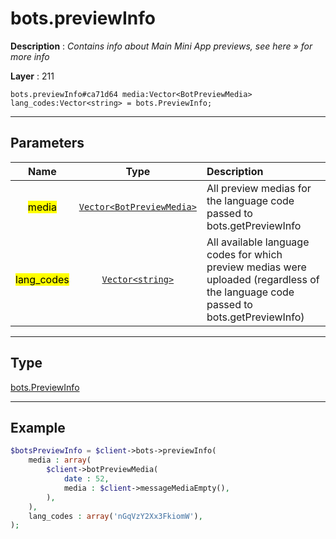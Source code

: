 # bots.previewInfo

**Description** : *Contains info about Main Mini App previews, see here &raquo; for more info*

**Layer** : 211

```tl
bots.previewInfo#ca71d64 media:Vector<BotPreviewMedia> lang_codes:Vector<string> = bots.PreviewInfo;
```

---

## Parameters

| Name | Type | Description |
| :---: | :---: | :--- |
| <mark>media</mark> | [`Vector<BotPreviewMedia>`](type/BotPreviewMedia) | All preview medias for the language code passed to bots.getPreviewInfo |
| <mark>lang_codes</mark> | [`Vector<string>`](type/string) | All available language codes for which preview medias were uploaded (regardless of the language code passed to bots.getPreviewInfo) |

---

## Type

[bots.PreviewInfo](type/bots.PreviewInfo)

---

## Example

```php
$botsPreviewInfo = $client->bots->previewInfo(
	media : array(
		$client->botPreviewMedia(
			date : 52,
			media : $client->messageMediaEmpty(),
		),
	),
	lang_codes : array('nGqVzY2Xx3FkiomW'),
);
```